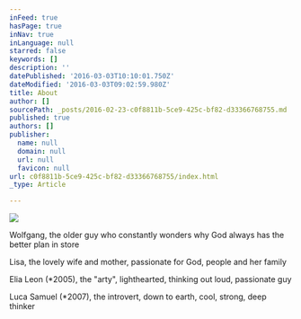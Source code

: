 ```yaml
---
inFeed: true
hasPage: true
inNav: true
inLanguage: null
starred: false
keywords: []
description: ''
datePublished: '2016-03-03T10:10:01.750Z'
dateModified: '2016-03-03T09:02:59.980Z'
title: About
author: []
sourcePath: _posts/2016-02-23-c0f8811b-5ce9-425c-bf82-d33366768755.md
published: true
authors: []
publisher:
  name: null
  domain: null
  url: null
  favicon: null
url: c0f8811b-5ce9-425c-bf82-d33366768755/index.html
_type: Article

---
```

![](https://the-grid-user-content.s3-us-west-2.amazonaws.com/a00d846e-031c-4f00-8198-f54cf5378075.jpg)

Wolfgang, the older guy who constantly wonders why God always has the better plan in store

Lisa, the lovely wife and mother, passionate for God, people and her family

Elia Leon (\*2005), the "arty", lighthearted, thinking out loud, passionate guy

Luca Samuel (\*2007), the introvert, down to earth, cool, strong, deep thinker